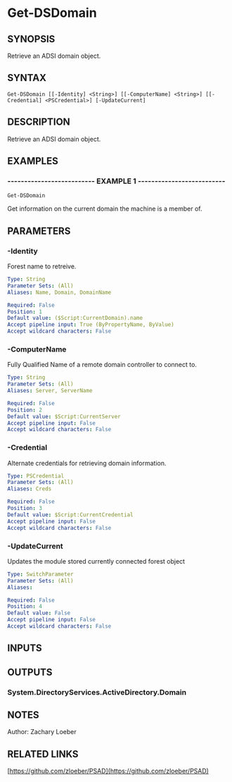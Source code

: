 ﻿---
external help file: PSAD-help.xml
online version: https://github.com/zloeber/PSAD
schema: 2.0.0
---

# Get-DSDomain

## SYNOPSIS
Retrieve an ADSI domain object.

## SYNTAX

```
Get-DSDomain [[-Identity] <String>] [[-ComputerName] <String>] [[-Credential] <PSCredential>] [-UpdateCurrent]
```

## DESCRIPTION
Retrieve an ADSI domain object.

## EXAMPLES

### -------------------------- EXAMPLE 1 --------------------------
```
Get-DSDomain
```

Get information on the current domain the machine is a member of.

## PARAMETERS

### -Identity
Forest name to retreive.

```yaml
Type: String
Parameter Sets: (All)
Aliases: Name, Domain, DomainName

Required: False
Position: 1
Default value: ($Script:CurrentDomain).name
Accept pipeline input: True (ByPropertyName, ByValue)
Accept wildcard characters: False
```

### -ComputerName
Fully Qualified Name of a remote domain controller to connect to.

```yaml
Type: String
Parameter Sets: (All)
Aliases: Server, ServerName

Required: False
Position: 2
Default value: $Script:CurrentServer
Accept pipeline input: False
Accept wildcard characters: False
```

### -Credential
Alternate credentials for retrieving domain information.

```yaml
Type: PSCredential
Parameter Sets: (All)
Aliases: Creds

Required: False
Position: 3
Default value: $Script:CurrentCredential
Accept pipeline input: False
Accept wildcard characters: False
```

### -UpdateCurrent
Updates the module stored currently connected forest object

```yaml
Type: SwitchParameter
Parameter Sets: (All)
Aliases: 

Required: False
Position: 4
Default value: False
Accept pipeline input: False
Accept wildcard characters: False
```

## INPUTS

## OUTPUTS

### System.DirectoryServices.ActiveDirectory.Domain

## NOTES
Author: Zachary Loeber

## RELATED LINKS

[https://github.com/zloeber/PSAD](https://github.com/zloeber/PSAD)

